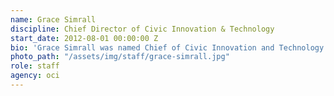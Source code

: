 ```yaml
---
name: Grace Simrall
discipline: Chief Director of Civic Innovation & Technology
start_date: 2012-08-01 00:00:00 Z
bio: 'Grace Simrall was named Chief of Civic Innovation and Technology for Louisville Metro Government in August 2016. Prior to this role, Simrall served as Executive Director of Innovation at Care Innovations, a wholly owned subsidiary of Intel, where she was responsible for the company’s innovation and analytics initiatives. Simrall holds a bachelor’s degree in the geophysical sciences from the University of Chicago and a master’s degree in mechanical engineering from the University of Louisville’s Speed School of Engineering.'
photo_path: "/assets/img/staff/grace-simrall.jpg"
role: staff
agency: oci
---
```

